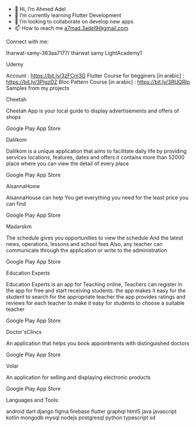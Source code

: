 - 👋 Hi, I’m Ahmed Adel
- 🌱 I’m currently learning Flutter Development
- 💞️ I’m looking to collaborate on develop new apps
- 📫 How to reach me a7mad.3adel9@gmail.com

Connect with me:

tharwat-samy-363aa7177/ tharwat samy LightAcademy1

Udemy 

Account : https://bit.ly/3zFCm3O
Flutter Course for begginers [in arabic] : https://bit.ly/3PlgzDZ
Bloc Pattern Course [in arabic] : https://bit.ly/3RUQRIp
Samples from my projects 

Cheetah

Cheetah App is your local guide to display advertisements and offers of shops

Google Play App Store

Dalilkom

Dalilkom is a unique application that aims to facilitate daily life by providing services locations, features, dates and offers it contains more than 52000 place where you can view the detail of every place

Google Play App Store

AlsannaHome

AlsannaHouse can help You get everything you need for the least price you can find

Google Play App Store

Madarskm

The schedule gives you opportunities to view the schedule And the latest news, operations, lessons and school fees Also, any teacher can communicate through the application or write to the administration

Google Play App Store

Education Experts

Education Experts is an app for Teaching online, Teachers can register in the app for free and start receiving students. the app makes it easy for the student to search for the appropriate teacher the app provides ratings and reviews for each teacher to make it easy for students to choose a suitable teacher

Google Play App Store

Doctor'sClincs

An application that helps you book appointments with distinguished doctors

Google Play App Store

Volar

An application for selling and displaying electronic products

Google Play App Store

Languages and Tools:

 android  dart  django  figma  firebase  flutter  graphql  html5  java  javascript  kotlin  mongodb  mysql  nodejs  postgresql  python  typescript  xd

